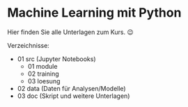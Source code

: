 # Machine Learning mit Python

Hier finden Sie alle Unterlagen zum Kurs. 😉

Verzeichnisse:

+ 01 src (Jupyter Notebooks)
    + 01 module
    + 02 training
    + 03 loesung
+ 02 data (Daten für Analysen/Modelle)
+ 03 doc (Skript und weitere Unterlagen)
